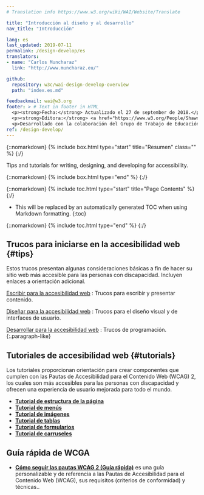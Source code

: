 ```yaml
---
# Translation info https://www.w3.org/wiki/WAI/Website/Translate

title: "Introducción al diseño y al desarrollo"
nav_title: "Introducción"

lang: es
last_updated: 2019-07-11
permalink: /design-develop/es
translators: 
- name: "Carlos Muncharaz"
  link: "http://www.muncharaz.eu/"

github:
  repository: w3c/wai-design-develop-overview
  path: "index.es.md"

feedbackmail: wai@w3.org
footer: > # Text in footer in HTML
  <p><strong>Fecha:</strong> Actualizado el 27 de september de 2018.</p>
  <p><strong>Editora:</strong> <a href="https://www.w3.org/People/Shawn/">Shawn Lawton Henry</a>.</p>
  <p>Desarrollado con la colaboración del Grupo de Trabajo de Educación y Difusión (<a href="http://www.w3.org/WAI/EO/">EOWG</a>).</p>
ref: /design-develop/
---
```


{::nomarkdown}
{% include box.html type="start" title="Resumen" class="" %}
{:/}

Tips and tutorials for writing, designing, and developing for accessibility.

{::nomarkdown}
{% include box.html type="end" %}
{:/}

{::nomarkdown}
{% include toc.html type="start" title="Page Contents" %}
{:/}

- This will be replaced by an automatically generated TOC when using Markdown formatting.
{:toc}

{::nomarkdown}
{% include toc.html type="end" %}
{:/}

## Trucos para iniciarse en la accesibilidad web {#tips}

Estos trucos presentan algunas consideraciones básicas a fin de hacer su sitio web más accesible para las personas con discapacidad. Incluyen enlaces a orientación adicional.

[Escribir para la accesibilidad web](/tips/writing/) 
: Trucos para escribir y presentar contenido.

[Diseñar para la accesibilidad web](/tips/designing/) 
: Trucos para el diseño visual y de interfaces de usuario.

[Desarrollar para la accesibilidad web](/tips/developing/) 
: Trucos de programación.
{:.paragraph-like}

## Tutoriales de accesibilidad web {#tutorials}

Los tutoriales proporcionan orientación para crear componentes que cumplen con las Pautas de Accesibilidad para el Contenido Web (WCAG) 2, los cuales son más accesibles para las personas con discapacidad y ofrecen una experiencia de usuario mejorada para todo el mundo.

* **[Tutorial de estructura de la página](https://www.w3.org/WAI/tutorials/page-structure/)**
* **[Tutorial de menús](https://www.w3.org/WAI/tutorials/menus/)**
* **[Tutorial de imágenes](https://www.w3.org/WAI/tutorials/images/)**
* **[Tutorial de tablas](https://www.w3.org/WAI/tutorials/tables/)**
* **[Tutorial de formularios](https://www.w3.org/WAI/tutorials/forms/)**
* **[Tutorial de carruseles](https://www.w3.org/WAI/tutorials/carousels/)**

## Guía rápida de WCGA

* **[Cómo seguir las pautas WCAG 2 (Guía rápida)](https://www.w3.org/WAI/WCAG21/quickref/)** es una guía personalizable y de referencia a las Pautas de Accesibilidad para el Contenido Web (WCAG), sus requisitos (criterios de conformidad) y técnicas..
